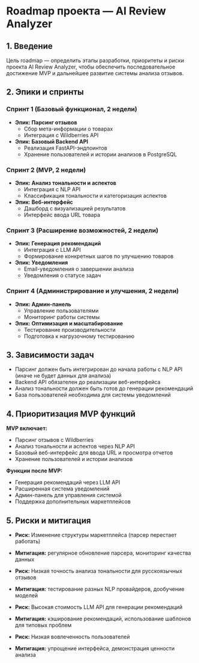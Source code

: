 # Roadmap проекта — AI Review Analyzer

## 1. Введение
Цель roadmap — определить этапы разработки, приоритеты и риски проекта AI Review Analyzer, чтобы обеспечить последовательное достижение MVP и дальнейшее развитие системы анализа отзывов.

## 2. Эпики и спринты
### Спринт 1 (Базовый функционал, 2 недели)
- **Эпик: Парсинг отзывов**
  - Сбор мета-информации о товарах
  - Интеграция с Wildberries API
- **Эпик: Базовый Backend API**
  - Реализация FastAPI-эндпоинтов
  - Хранение пользователей и истории анализов в PostgreSQL

### Спринт 2 (MVP, 2 недели)
- **Эпик: Анализ тональности и аспектов**
  - Интеграция с NLP API
  - Классификация тональности и категоризация аспектов
- **Эпик: Веб-интерфейс**
  - Дашборд с визуализацией результатов
  - Интерфейс ввода URL товара

### Спринт 3 (Расширение возможностей, 2 недели)
- **Эпик: Генерация рекомендаций**
  - Интеграция с LLM API
  - Формирование конкретных шагов по улучшению товаров
- **Эпик: Уведомления**
  - Email-уведомления о завершении анализа
  - Уведомления о статусе задач

### Спринт 4 (Администрирование и улучшения, 2 недели)
- **Эпик: Админ-панель**
  - Управление пользователями
  - Мониторинг работы системы
- **Эпик: Оптимизация и масштабирование**
  - Тестирование производительности
  - Подготовка к нагрузочному тестированию

## 3. Зависимости задач
- Парсинг должен быть интегрирован до начала работы с NLP API (иначе не будет данных для анализа)
- Backend API обязателен до реализации веб-интерфейса
- Анализ тональности должен быть готов до генерации рекомендаций
- База пользователей необходима для системы уведомлений

## 4. Приоритизация MVP функций
**MVP включает:**
- Парсинг отзывов с Wildberries
- Анализ тональности и аспектов через NLP API
- Базовый веб-интерфейс для ввода URL и просмотра отчетов
- Хранение пользователей и истории анализов

**Функции после MVP:**
- Генерация рекомендаций через LLM API
- Расширенная система уведомлений
- Админ-панель для управления системой
- Поддержка дополнительных маркетплейсов

## 5. Риски и митигация
- **Риск:** Изменение структуры маркетплейса (парсер перестает работать)
- **Митигация:** регулярное обновление парсера, мониторинг качества данных

- **Риск:** Низкая точность анализа тональности для русскоязычных отзывов
- **Митигация:** тестирование разных NLP провайдеров, дообучение моделей

- **Риск:** Высокая стоимость LLM API для генерации рекомендаций
- **Митигация:** кэширование рекомендаций, использование шаблонов для типовых проблем

- **Риск:** Низкая вовлеченность пользователей
- **Митигация:** упрощение интерфейса, демонстрация ценности анализа
```
